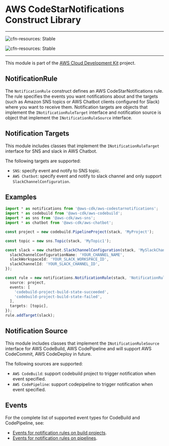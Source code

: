 # AWS CodeStarNotifications Construct Library
<!--BEGIN STABILITY BANNER-->

---

![cfn-resources: Stable](https://img.shields.io/badge/cfn--resources-stable-success.svg?style=for-the-badge)

![cfn-resources: Stable](https://img.shields.io/badge/cfn--resources-stable-success.svg?style=for-the-badge)

---

<!--END STABILITY BANNER-->

This module is part of the [AWS Cloud Development Kit](https://github.com/aws/aws-cdk) project.

## NotificationRule

The `NotificationRule` construct defines an AWS CodeStarNotifications rule.
The rule specifies the events you want notifications about and the targets
(such as Amazon SNS topics or AWS Chatbot clients configured for Slack)
where you want to receive them.
Notification targets are objects that implement the `INotificationRuleTarget`
interface and notification source is object that implement the `INotificationRuleSource` interface.

## Notification Targets

This module includes classes that implement the `INotificationRuleTarget` interface for SNS and slack in AWS Chatbot.

The following targets are supported:

* `SNS`: specify event and notify to SNS topic.
* `AWS Chatbot`: specify event and notify to slack channel and only support `SlackChannelConfiguration`.

## Examples

```ts
import * as notifications from '@aws-cdk/aws-codestarnotifications';
import * as codebuild from '@aws-cdk/aws-codebuild';
import * as sns from '@aws-cdk/aws-sns';
import * as chatbot from '@aws-cdk/aws-chatbot';

const project = new codebuild.PipelineProject(stack, 'MyProject');

const topic = new sns.Topic(stack, 'MyTopic1');

const slack = new chatbot.SlackChannelConfiguration(stack, 'MySlackChannel', {
  slackChannelConfigurationName: 'YOUR_CHANNEL_NAME',
  slackWorkspaceId: 'YOUR_SLACK_WORKSPACE_ID',
  slackChannelId: 'YOUR_SLACK_CHANNEL_ID',
});

const rule = new notifications.NotificationRule(stack, 'NotificationRule', {
  source: project,
  events: [
    'codebuild-project-build-state-succeeded',
    'codebuild-project-build-state-failed',
  ],
  targets: [topic],
});
rule.addTarget(slack);
```

## Notification Source

This module includes classes that implement the `INotificationRuleSource` interface for AWS CodeBuild,
AWS CodePipeline and will support AWS CodeCommit, AWS CodeDeploy in future.

The following sources are supported:

* `AWS CodeBuild`: support codebuild project to trigger notification when event specified.
* `AWS CodePipeline`: support codepipeline to trigger notification when event specified.

## Events

For the complete list of supported event types for CodeBuild and CodePipeline, see:

* [Events for notification rules on build projects](https://docs.aws.amazon.com/dtconsole/latest/userguide/concepts.html#events-ref-buildproject).
* [Events for notification rules on pipelines](https://docs.aws.amazon.com/dtconsole/latest/userguide/concepts.html#events-ref-pipeline).
